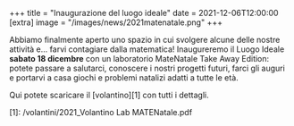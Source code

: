 +++
title = "Inaugurazione del luogo ideale"
date = 2021-12-06T12:00:00
[extra]
image = "/images/news/2021matenatale.png"
+++

Abbiamo finalmente aperto uno spazio in cui svolgere alcune delle nostre attività e... farvi contagiare dalla matematica!
Inaugureremo il Luogo Ideale **sabato 18 dicembre** con un laboratorio MateNatale Take Away Edition: 
potete passare a salutarci, conoscere i nostri progetti futuri, farci gli auguri e portarvi a casa 
giochi e problemi natalizi adatti a tutte le età. 

Qui potete scaricare il [volantino][1] con tutti i dettagli.

[1]: /volantini/2021_Volantino Lab MATENatale.pdf